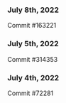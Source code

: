 ### July 8th, 2022

Commit #163221

### July 5th, 2022

Commit #314353


### July 4th, 2022

Commit #72281
